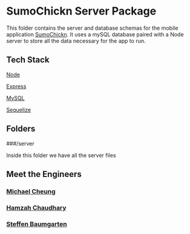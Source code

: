 # SumoChickn Server Package

This folder contains the server and database schemas for the mobile application [SumoChickn](https://github.com/Nondescript-Cheese/challengr). It uses a mySQL database paired with a Node server to store all the data necessary for the app to run.

## Tech Stack

[Node](https://nodejs.org/)

[Express](http://expressjs.com/)

[MySQL](www.mysql)

[Sequelize](www.sequelizejs.com)

## Folders

###/server

Inside this folder we have all the server files

## Meet the Engineers

### [Michael Cheung](https://github.com/m6cheung)


### [Hamzah Chaudhary](https://github.com/hamzahc1)


### [Steffen Baumgarten](https://github.com/SteffenBerlin)